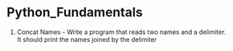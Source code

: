 # Python_Fundamentals
1. Concat Names - Write a program that reads two names and a delimiter. It should print the names joined by the delimiter
